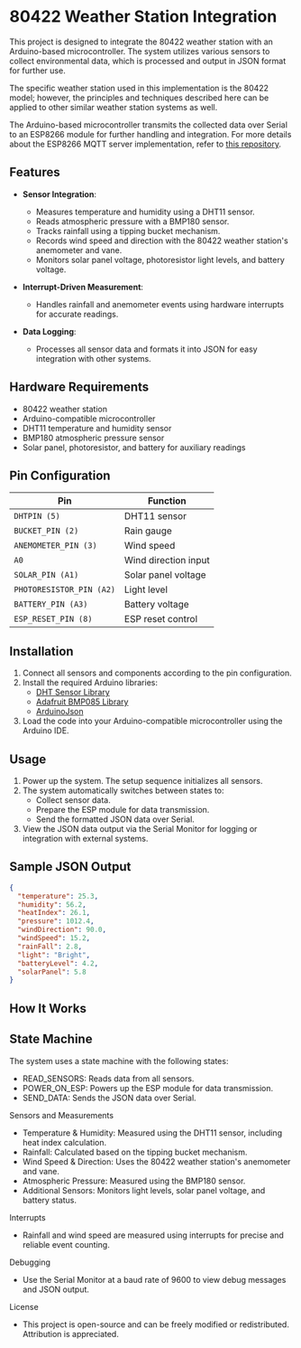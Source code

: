 # 80422 Weather Station Integration

This project is designed to integrate the 80422 weather station with an Arduino-based microcontroller. The system utilizes various sensors to collect environmental data, which is processed and output in JSON format for further use.

The specific weather station used in this implementation is the 80422 model; however, the principles and techniques described here can be applied to other similar weather station systems as well.

The Arduino-based microcontroller transmits the collected data over Serial to an ESP8266 module for further handling and integration. For more details about the ESP8266 MQTT server implementation, refer to
[this repository](https://github.com/petrusdaffue/esp01_server_mqtt).

## Features

- **Sensor Integration**:
  - Measures temperature and humidity using a DHT11 sensor.
  - Reads atmospheric pressure with a BMP180 sensor.
  - Tracks rainfall using a tipping bucket mechanism.
  - Records wind speed and direction with the 80422 weather station's anemometer and vane.
  - Monitors solar panel voltage, photoresistor light levels, and battery voltage.

- **Interrupt-Driven Measurement**:
  - Handles rainfall and anemometer events using hardware interrupts for accurate readings.

- **Data Logging**:
  - Processes all sensor data and formats it into JSON for easy integration with other systems.

## Hardware Requirements

- 80422 weather station
- Arduino-compatible microcontroller
- DHT11 temperature and humidity sensor
- BMP180 atmospheric pressure sensor
- Solar panel, photoresistor, and battery for auxiliary readings

## Pin Configuration

| **Pin**       | **Function**          |
|---------------|-----------------------|
| `DHTPIN (5)`  | DHT11 sensor          |
| `BUCKET_PIN (2)` | Rain gauge           |
| `ANEMOMETER_PIN (3)` | Wind speed       |
| `A0`          | Wind direction input  |
| `SOLAR_PIN (A1)` | Solar panel voltage |
| `PHOTORESISTOR_PIN (A2)` | Light level |
| `BATTERY_PIN (A3)` | Battery voltage    |
| `ESP_RESET_PIN (8)` | ESP reset control |

## Installation

1. Connect all sensors and components according to the pin configuration.
2. Install the required Arduino libraries:
   - [DHT Sensor Library](https://github.com/adafruit/DHT-sensor-library)
   - [Adafruit BMP085 Library](https://github.com/adafruit/Adafruit-BMP085-Library)
   - [ArduinoJson](https://arduinojson.org/)
3. Load the code into your Arduino-compatible microcontroller using the Arduino IDE.

## Usage

1. Power up the system. The setup sequence initializes all sensors.
2. The system automatically switches between states to:
   - Collect sensor data.
   - Prepare the ESP module for data transmission.
   - Send the formatted JSON data over Serial.
3. View the JSON data output via the Serial Monitor for logging or integration with external systems.

## Sample JSON Output

```json
{
  "temperature": 25.3,
  "humidity": 56.2,
  "heatIndex": 26.1,
  "pressure": 1012.4,
  "windDirection": 90.0,
  "windSpeed": 15.2,
  "rainFall": 2.8,
  "light": "Bright",
  "batteryLevel": 4.2,
  "solarPanel": 5.8
}
```

## How It Works
## State Machine

The system uses a state machine with the following states:
- READ_SENSORS: Reads data from all sensors.
- POWER_ON_ESP: Powers up the ESP module for data transmission.
- SEND_DATA: Sends the JSON data over Serial.

Sensors and Measurements
- Temperature & Humidity: Measured using the DHT11 sensor, including heat index calculation.
- Rainfall: Calculated based on the tipping bucket mechanism.
- Wind Speed & Direction: Uses the 80422 weather station's anemometer and vane.
- Atmospheric Pressure: Measured using the BMP180 sensor.
- Additional Sensors: Monitors light levels, solar panel voltage, and battery status.

Interrupts
- Rainfall and wind speed are measured using interrupts for precise and reliable event counting.

Debugging
- Use the Serial Monitor at a baud rate of 9600 to view debug messages and JSON output.

License
- This project is open-source and can be freely modified or redistributed. Attribution is appreciated.
